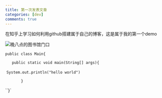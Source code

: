 ```yaml
---
title: 第一次发表文章
categories: [dev]
comments: true
---
```


在知乎上学习如何利用github搭建属于自己的博客，这是属于我的第一个demo

![晚八点的图书馆门口](E:\kobeaibiancheng.github.io\assets\img\1.jpg)

`public class Main{`

`	public static void main(String[] args){`

​		`System.out.println("hello world")`	

`		}`

``}`

